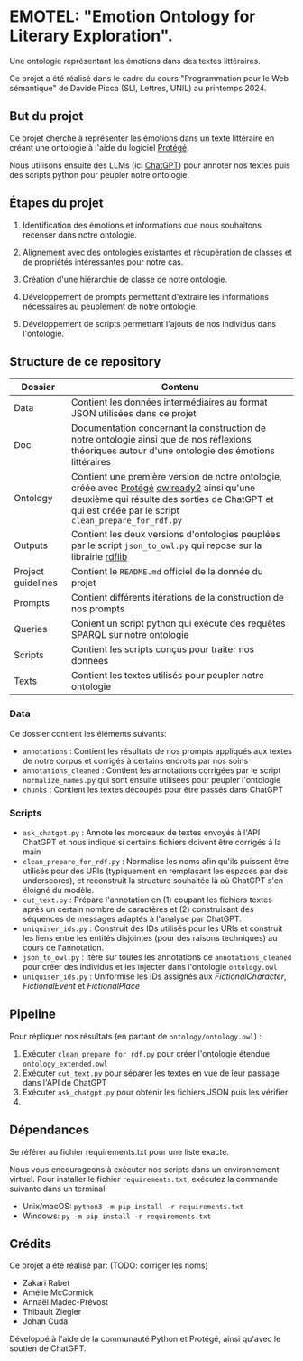 # EMOTEL: "Emotion Ontology for Literary Exploration".

Une ontologie représentant les émotions dans des textes littéraires.

Ce projet a été réalisé dans le cadre du cours "Programmation pour le Web sémantique" de Davide Picca (SLI, Lettres, UNIL) au printemps 2024.

## But du projet

Ce projet cherche à représenter les émotions dans un texte littéraire en créant une ontologie à l'aide du logiciel [Protégé](https://protege.stanford.edu/).

Nous utilisons ensuite des LLMs (ici [ChatGPT](https://chatgpt.com/)) pour annoter nos textes puis des scripts python pour peupler notre ontologie.

## Étapes du projet

1. Identification des émotions et informations que nous souhaitons recenser dans notre ontologie. 

2. Alignement avec des ontologies existantes et récupération de classes et de propriétés intéressantes pour notre cas.

3. Création d'une hiérarchie de classe de notre ontologie.

4. Développement de prompts permettant d'extraire les informations nécessaires au peuplement de notre ontologie.

5. Développement de scripts permettant l'ajouts de nos individus dans l'ontologie.

## Structure de ce repository

| Dossier | Contenu |
|---------|---------|
| Data | Contient les données intermédiaires au format JSON utilisées dans ce projet |
| Doc | Documentation concernant la construction de notre ontologie ainsi que de nos réflexions théoriques autour d'une ontologie des émotions littéraires |
| Ontology | Contient une première version de notre ontologie, créée avec [Protégé](https://protege.stanford.edu/) [owlready2](https://owlready2.readthedocs.io/en/latest/) ainsi qu'une deuxième qui résulte des sorties de ChatGPT et qui est créée par le script `clean_prepare_for_rdf.py`|
| Outputs | Contient les deux versions d'ontologies peuplées par le script `json_to_owl.py` qui repose sur la librairie [rdflib](https://rdflib.readthedocs.io/en/stable/) |
| Project guidelines | Contient le `README.md` officiel de la donnée du projet |
| Prompts | Contient différents itérations de la construction de nos prompts |
| Queries | Conient un script python qui exécute des requêtes SPARQL sur notre ontologie |
| Scripts | Contient les scripts conçus pour traiter nos données |
| Texts | Contient les textes utilisés pour peupler notre ontologie |

### Data

Ce dossier contient les éléments suivants:

- `annotations` : Contient les résultats de nos prompts appliqués aux textes de notre corpus et corrigés à certains endroits par nos soins
- `annotations_cleaned` : Contient les annotations corrigées par le script `normalize_names.py` qui sont ensuite utilisées pour peupler l'ontologie
- `chunks` : Contient les textes découpés pour être passés dans ChatGPT

### Scripts

- `ask_chatgpt.py` : Annote les morceaux de textes envoyés à l'API ChatGPT et nous indique si certains fichiers doivent être corrigés à la main
- `clean_prepare_for_rdf.py` : Normalise les noms afin qu'ils puissent être utilisés pour des URIs (typiquement en remplaçant les espaces par des underscores), et reconstruit la structure souhaitée là où ChatGPT s'en éloigné du modèle.
- `cut_text.py` : Prépare l'annotation en (1) coupant les fichiers textes après un certain nombre de caractères et (2) construisant des séquences de messages adaptés à l'analyse par ChatGPT.
- `uniquiser_ids.py` : Construit des IDs utilisés pour les URIs et construit les liens entre les entités disjointes (pour des raisons techniques) au cours de l'annotation.
- `json_to_owl.py` : Itère sur toutes les annotations de `annotations_cleaned` pour créer des individus et les injecter dans l'ontologie `ontology.owl`
- `uniquiser_ids.py` : Uniformise les IDs assignés aux _FictionalCharacter_, _FictionalEvent_ et _FictionalPlace_

## Pipeline

Pour répliquer nos résultats (en partant de `ontology/ontology.owl`) : 

1. Exécuter `clean_prepare_for_rdf.py` pour créer l'ontologie étendue `ontology_extended.owl`
2. Exécuter `cut_text.py` pour séparer les textes en vue de leur passage dans l'API de ChatGPT
3. Exécuter `ask_chatgpt.py` pour obtenir les fichiers JSON puis les vérifier
4. 

## Dépendances

Se référer au fichier requirements.txt pour une liste exacte.

Nous vous encourageons à exécuter nos scripts dans un environnement virtuel. Pour installer le fichier `requirements.txt`, exécutez la commande suivante dans un terminal:
- Unix/macOS: `python3 -m pip install -r requirements.txt`
- Windows: `py -m pip install -r requirements.txt`

## Crédits

Ce projet a été réalisé par: (TODO: corriger les noms)

- Zakari Rabet
- Amélie McCormick
- Annaël Madec-Prévost
- Thibault Ziegler
- Johan Cuda

Développé à l'aide de la communauté Python et Protégé, ainsi qu'avec le soutien de ChatGPT.
